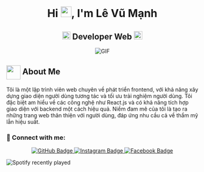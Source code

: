 <h1 align="center">Hi <img src="https://github.com/ParthJohri/ParthJohri/blob/readME/icons/Hi.gif" width="28px"/>, I'm Lê Vũ Mạnh</h1>

<h2 align="center">
  <img src="https://komarev.com/ghpvc/?username=ParthJohri&color=dc143c&style=for-the-badge" alt="Profile Views" style="height:21px;">
Developer Web
<a href="https://parth-johri.vercel.app/">
    <img src="https://img.shields.io/badge/Portfolio-543DE0?style=for-the-badge&logo=About.me&logoColor=white" alt="Portfolio" style="height:22px;">
</a>
</h2>

<div align="center">
 <img alt="GIF" src="https://i.giphy.com/media/L8K62iTDkzGX6/giphy.gif" />
</div>

## <img align="center" src="https://i.giphy.com/media/v1.Y2lkPTc5MGI3NjExdjh2dDM4bDhyYzM5NmppaHJ6dG56Mmh3bTkyanFkdWRvZ3R1cGoycSZlcD12MV9pbnRlcm5hbF9naWZfYnlfaWQmY3Q9ZQ/LOnt6uqjD9OexmQJRB/giphy.gif" width="37" /> About Me

Tôi là một lập trình viên web chuyên về phát triển frontend, với khả năng xây dựng giao diện người dùng tương tác và tối ưu trải nghiệm người dùng. Tôi đặc biệt am hiểu về các công nghệ như React.js và có khả năng tích hợp giao diện với backend một cách hiệu quả. Niềm đam mê của tôi là tạo ra những trang web thân thiện với người dùng, đáp ứng nhu cầu cả về thẩm mỹ lẫn hiệu suất.

### 🔗 Connect with me:

<p align="center">
  <a href="https://github.com/manhcr7">
    <img src="https://img.shields.io/badge/GitHub-100000?style=for-the-badge&logo=github&logoColor=white" alt="GitHub Badge" />
  </a>
  <a href="https://www.instagram.com/your_instagram_profile">
    <img src="https://img.shields.io/badge/Instagram-E4405F?style=for-the-badge&logo=instagram&logoColor=white" alt="Instagram Badge" />
</a>
<a href="https://www.facebook.com/your_facebook_profile">
    <img src="https://img.shields.io/badge/Facebook-1877F2?style=for-the-badge&logo=facebook&logoColor=white" alt="Facebook Badge" />
</a>
  </a>
</p>





![Spotify recently played](https://spotify-recently-played-readme.vercel.app/api?user=jeffreyca16)

